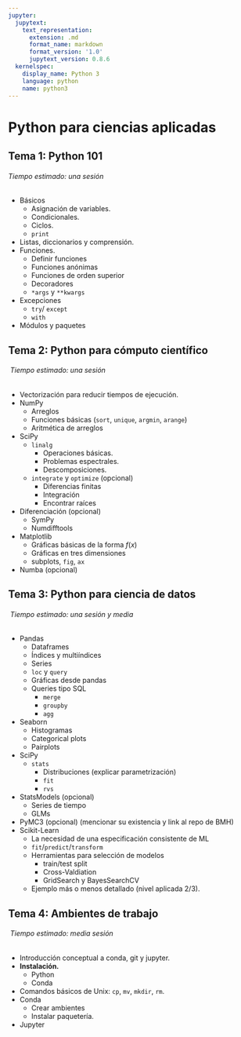 ```yaml
---
jupyter:
  jupytext:
    text_representation:
      extension: .md
      format_name: markdown
      format_version: '1.0'
      jupytext_version: 0.8.6
  kernelspec:
    display_name: Python 3
    language: python
    name: python3
---
```


# Python para ciencias aplicadas



## Tema 1: Python 101

###### 																Tiempo estimado: una  sesión

+ Básicos
  + Asignación de variables.
  + Condicionales.
  + Ciclos.
  + `print`
+ Listas, diccionarios y comprensión.
+ Funciones.
  + Definir funciones
  + Funciones anónimas
  + Funciones de orden superior
  + Decoradores
  + `*args` y `**kwargs`
+ Excepciones
  + `try`/ `except`
  + `with`
+ Módulos y paquetes

## Tema 2: Python para cómputo científico

###### ​																Tiempo estimado: una  sesión

+ Vectorización para reducir tiempos de ejecución.
+ NumPy
  + Arreglos
  + Funciones básicas (`sort`, `unique`, `argmin`, `arange`)
  + Aritmética de arreglos
+ SciPy
  + `linalg`
    + Operaciones básicas.
    + Problemas espectrales.
    + Descomposiciones.
  + `integrate` y `optimize` (opcional)
    + Diferencias finitas
    + Integración
    + Encontrar raíces
+ Diferenciación (opcional)
  + SymPy
  + Numdifftools
+ Matplotlib
  + Gráficas básicas de la forma $f(x)$
  + Gráficas en tres dimensiones
  + subplots, `fig`, `ax`
+ Numba (opcional)

## Tema 3: Python para ciencia de datos

###### ​															Tiempo estimado: una sesión y media

+ Pandas
  + Dataframes
  + Índices y multiíndices
  + Series
  + `loc` y `query`
  + Gráficas desde pandas
  + Queries tipo SQL
    + `merge`
    + `groupby`
    + `agg`
+ Seaborn
  + Histogramas
  + Categorical plots
  + Pairplots
+ SciPy
  + `stats`
    + Distribuciones (explicar parametrización)
    + `fit`
    + `rvs`
+ StatsModels (opcional)
  + Series de tiempo
  + GLMs
+ PyMC3 (opcional) (mencionar su existencia y link al repo de BMH)
+ Scikit-Learn
  + La necesidad de una especificación consistente de ML
  + `fit`/`predict`/`transform`
  + Herramientas para selección de modelos
    + train/test split
    + Cross-Valdiation
    + GridSearch y BayesSearchCV
  + Ejemplo más o menos detallado (nivel aplicada 2/3).

## Tema 4: Ambientes de trabajo

###### ​																Tiempo estimado: media sesión

+ Introducción conceptual a conda, git y jupyter.
+ **Instalación.**
  + Python
  + Conda
+ Comandos básicos de Unix: `cp`, `mv`, `mkdir`, `rm`.
+ Conda
  + Crear ambientes
  + Instalar paquetería.
+ Jupyter
